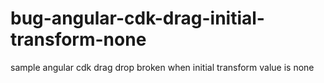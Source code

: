 # bug-angular-cdk-drag-initial-transform-none
sample angular cdk drag drop broken when initial transform value is none

